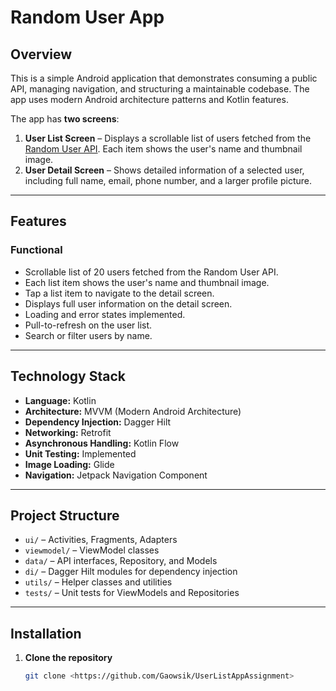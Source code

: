 # Random User App

## Overview
This is a simple Android application that demonstrates consuming a public API, managing navigation, and structuring a maintainable codebase. The app uses modern Android architecture patterns and Kotlin features.

The app has **two screens**:

1. **User List Screen** – Displays a scrollable list of users fetched from the [Random User API](https://randomuser.me/api/?results=20). Each item shows the user's name and thumbnail image.
2. **User Detail Screen** – Shows detailed information of a selected user, including full name, email, phone number, and a larger profile picture.

---

## Features

### Functional
- Scrollable list of 20 users fetched from the Random User API.
- Each list item shows the user's name and thumbnail image.
- Tap a list item to navigate to the detail screen.
- Displays full user information on the detail screen.
- Loading and error states implemented.
- Pull-to-refresh on the user list.
- Search or filter users by name.

---

## Technology Stack
- **Language:** Kotlin
- **Architecture:** MVVM (Modern Android Architecture)
- **Dependency Injection:** Dagger Hilt
- **Networking:** Retrofit
- **Asynchronous Handling:** Kotlin Flow
- **Unit Testing:** Implemented
- **Image Loading:** Glide 
- **Navigation:** Jetpack Navigation Component

---

## Project Structure
- `ui/` – Activities, Fragments, Adapters
- `viewmodel/` – ViewModel classes
- `data/` – API interfaces, Repository, and Models
- `di/` – Dagger Hilt modules for dependency injection
- `utils/` – Helper classes and utilities
- `tests/` – Unit tests for ViewModels and Repositories

---

## Installation

1. **Clone the repository**
   ```bash
   git clone <https://github.com/Gaowsik/UserListAppAssignment>
